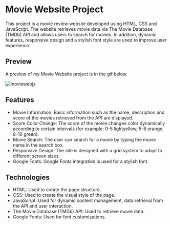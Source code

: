 # Movie Website Project

This project is a movie review website developed using HTML, CSS and JavaScript. The website retrieves movie data via The Movie Database (TMDb) API and allows users to search for movies. In addition, dynamic features, responsive design and a stylish font style are used to improve user experience.

## Preview
A preview of my Movie Website project is in the gif below.

![moviewebjs](https://github.com/user-attachments/assets/a6ed1ef5-0343-4b2e-964b-95c4cce1831f)

## Features
* Movie Information: Basic information such as the name, description and score of the movies retrieved from the API are displayed.
* Score Color Change: The score of the movie changes color dynamically according to certain intervals (for example: 0-5 lightyellow, 5-8 orange, 8-10 green).
* Movie Search: The user can search for a movie by typing the movie name in the search box.
* Responsive Design: The site is designed with a grid system to adapt to different screen sizes.
* Google Fonts: Google Fonts integration is used for a stylish font.

## Technologies
* HTML: Used to create the page structure.
* CSS: Used to create the visual style of the page.
* JavaScript: Used for dynamic content management, data retrieval from the API and user interaction.
* The Movie Database (TMDb) API: Used to retrieve movie data.
* Google Fonts: Used for font customizations.

